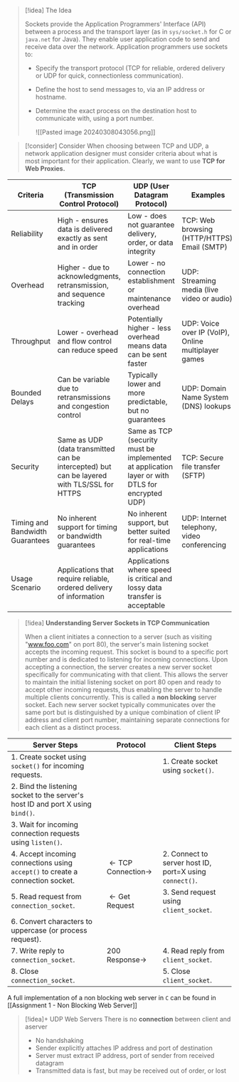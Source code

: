 
> [!idea] The Idea
>
> Sockets provide the Application Programmers' Interface (API) between a process and the transport layer (as in `sys/socket.h` for C or `java.net` for Java). They enable user application code to send and receive data over the network. Application programmers use sockets to:
>
> - Specify the transport protocol (TCP for reliable, ordered delivery or UDP for quick, connectionless communication).
> - Define the host to send messages to, via an IP address or hostname.
> - Determine the exact process on the destination host to communicate with, using a port number.
>   
>   ![[Pasted image 20240308043056.png]]


> [!consider] Consider
> When choosing between TCP and UDP, a network application designer must consider criteria about what is most important for their application. Clearly, we want to use **TCP for Web Proxies.**

| **Criteria**                        | **TCP (Transmission Control Protocol)**                                                         | **UDP (User Datagram Protocol)**                                                                   | **Examples**                                            |
| ------------------------------- | ------------------------------------------------------------------------------------------- | ---------------------------------------------------------------------------------------------- | --------------------------------------------------- |
| Reliability                     | High - ensures data is delivered exactly as sent and in order                               | Low - does not guarantee delivery, order, or data integrity                                    | TCP: Web browsing (HTTP/HTTPS), Email (SMTP)        |
| Overhead                        | Higher - due to acknowledgments, retransmission, and sequence tracking                      | Lower - no connection establishment or maintenance overhead                                    | UDP: Streaming media (live video or audio)          |
| Throughput                      | Lower - overhead and flow control can reduce speed                                          | Potentially higher - less overhead means data can be sent faster                               | UDP: Voice over IP (VoIP), Online multiplayer games |
| Bounded Delays                  | Can be variable due to retransmissions and congestion control                               | Typically lower and more predictable, but no guarantees                                        | UDP: Domain Name System (DNS) lookups               |
| Security                        | Same as UDP (data transmitted can be intercepted) but can be layered with TLS/SSL for HTTPS | Same as TCP (security must be implemented at application layer or with DTLS for encrypted UDP) | TCP: Secure file transfer (SFTP)                    |
| Timing and Bandwidth Guarantees | No inherent support for timing or bandwidth guarantees                                      | No inherent support, but better suited for real-time applications                              | UDP: Internet telephony, video conferencing         |
| Usage Scenario                  | Applications that require reliable, ordered delivery of information                         | Applications where speed is critical and lossy data transfer is acceptable                     |                                                     |

> [!idea] **Understanding Server Sockets in TCP Communication**
>
> When a client initiates a connection to a server (such as visiting "www.foo.com" on port 80), the server's main listening socket accepts the incoming request. This socket is bound to a specific port number and is dedicated to listening for incoming connections. Upon accepting a connection, the server creates a new server socket specifically for communicating with that client. This allows the server to maintain the initial listening socket on port 80 open and ready to accept other incoming requests, thus enabling the server to handle multiple clients concurrently. This is called a **non blocking** server socket. Each new server socket typically communicates over the same port but is distinguished by a unique combination of client IP address and client port number, maintaining separate connections for each client as a distinct process.



| **Server Steps** | **Protocol** | **Client Steps** |
|------------------|--------------|------------------|
| 1. Create socket using `socket()` for incoming requests. | | 1. Create socket using `socket()`. |
| 2. Bind the listening socket to the server's host ID and port X using `bind()`. | | |
| 3. Wait for incoming connection requests using `listen()`. | | |
| 4. Accept incoming connections using `accept()` to create a connection socket. | $\leftarrow \text{TCP Connection} \rightarrow$ | 2. Connect to server host ID, port=X using `connect()`. |
| 5. Read request from `connection_socket`. | $\leftarrow \text{Get Request}$ | 3. Send request using `client_socket`. |
| 6. Convert characters to uppercase (or process request). | | |
| 7. Write reply to `connection_socket`. | $\text{200 Response} \rightarrow$ | 4. Read reply from `client_socket`. |
| 8. Close `connection_socket`. | | 5. Close `client_socket`. |

A full implementation of a non blocking web server in `C` can be found in [[Assignment 1 - Non Blocking Web Server]]


> [!idea]+ UDP Web Servers
> There is no **connection** between client and aserver
> - No handshaking
> - Sender explicitly attaches IP address and port of destination
> - Server must extract IP address, port of sender from received datagram
> - Transmitted data is fast, but may be received out of order, or lost
